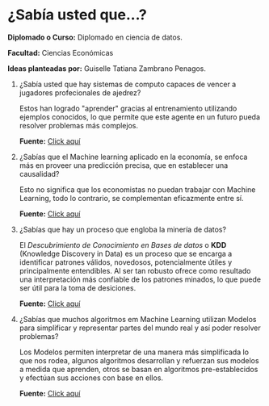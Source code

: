 # ¿Sabía usted que...?

**Diplomado o Curso:** Diplomado en ciencia de datos.

**Facultad:** Ciencias Económicas

**Ideas planteadas por:** Guiselle Tatiana Zambrano Penagos.

1. ¿Sabía usted que hay sistemas de computo capaces de vencer a jugadores
   profecionales de ajedrez?

   Estos han logrado "aprender" gracias al entrenamiento utilizando ejemplos
   conocidos, lo que permite que este agente en un futuro pueda resolver problemas
   más complejos.

   **Fuente:** [Click aquí](https://www.bbc.com/mundo/noticias-41051680)

2. ¿Sabías que el Machine learning aplicado en la economía, se enfoca más en
   proveer una predicción precisa, que en establecer una causalidad?

   Esto no significa que los economistas no puedan trabajar con Machine Learning,
   todo lo contrario, se complementan eficazmente entre sí.

   **Fuente:** [Click aquí](https://chicagopolicyreview.org/2019/01/21/the-impact-of-machine-learning-on-economics-what-machine-learning-can-and-cannot-do-for-economic-research/)

3. ¿Sabías que hay un proceso que engloba la minería de datos?

   El _Descubrimiento de Conocimiento en Bases de datos_ o **KDD** (Knowledge
   Discovery in Data) es un proceso que se encarga a identificar patrones válidos,
   novedosos, potencialmente útiles y principalmente entendibles. Al ser tan
   robusto ofrece como resultado una interpretación más confiable de los patrones
   minados, lo que puede ser útil para la toma de desiciones.

    **Fuente:** [Click aquí](https://mnrva.io/kdd-platform.html)

4. ¿Sabías que muchos algoritmos em Machine Learning utilizan Modelos para
   simplificar y representar partes del mundo real y así poder resolver problemas?

   Los Modelos permiten interpretar de una manera más simplificada lo que nos
   rodea, algunos algoritmos desarrollan y refuerzan sus modelos a medida que
   aprenden, otros se basan en algoritmos pre-establecidos y efectúan sus acciones
   con base en ellos.

   **Fuente:** [Click aquí](https://machinelearningmastery.com/difference-between-algorithm-and-model-in-machine-learning/)